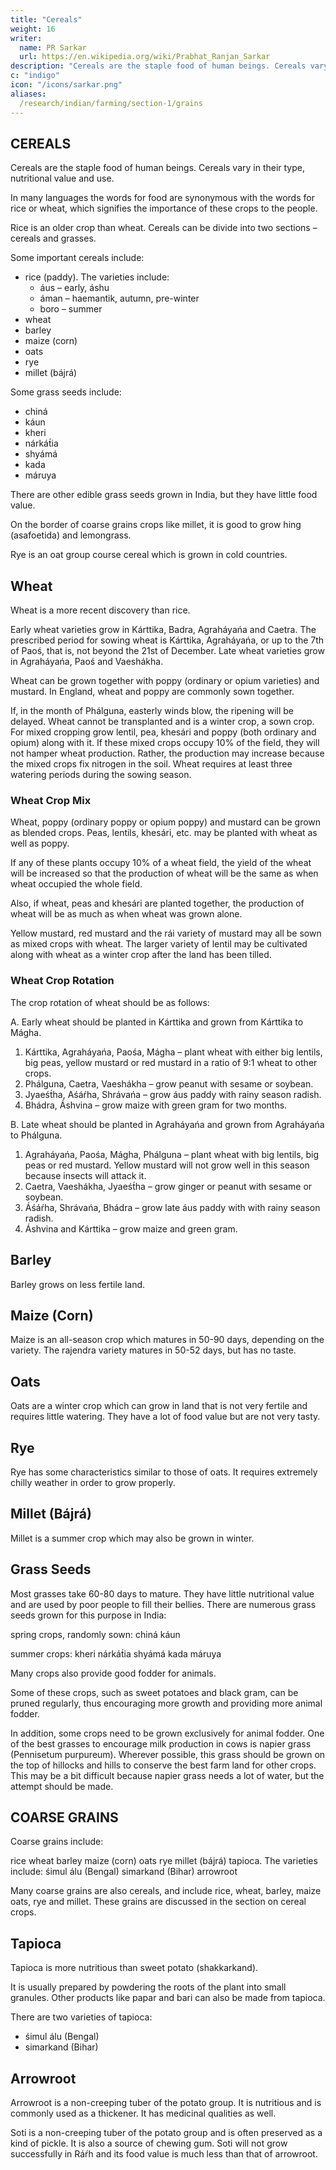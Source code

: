 ```yaml
---
title: "Cereals"
weight: 16
writer:
  name: PR Sarkar
  url: https://en.wikipedia.org/wiki/Prabhat_Ranjan_Sarkar
description: "Cereals are the staple food of human beings. Cereals vary in their type, nutritional value and use. "
c: "indigo"
icon: "/icons/sarkar.png"
aliases:
  /research/indian/farming/section-1/grains
---
```



## CEREALS

Cereals are the staple food of human beings. Cereals vary in their type, nutritional value and use. 

In many languages the words for food are synonymous with the words for rice or wheat, which signifies the importance of these crops to the people. 

Rice is an older crop than wheat.
Cereals can be divide into two sections – cereals and grasses.

Some important cereals include:
- rice (paddy). The varieties include:
  - áus – early, áshu
  - áman – haemantik, autumn, pre-winter
  - boro – summer
- wheat
- barley
- maize (corn)
- oats
- rye
- millet (bájrá)

Some grass seeds include:
- chiná
- káun
- kheri
- nárkát́ia
- shyámá
- kada
- máruya

There are other edible grass seeds grown in India, but they have little food value. 

On the border of coarse grains crops like millet, it is good to grow hing (asafoetida) and lemongrass. 

Rye is an oat group course cereal which is grown in cold countries.




## Wheat

Wheat is a more recent discovery than rice. 

Early wheat varieties grow in Kárttika, Badra, Agraháyańa and Caetra. The prescribed period for sowing wheat is Kárttika, Agraháyańa, or up to the 7th of Paoś, that is, not beyond the 21st of December. Late wheat varieties grow in Agraháyańa, Paoś and Vaeshákha. 

Wheat can be grown together with poppy (ordinary or opium varieties) and mustard. In England, wheat and poppy are commonly sown together. 

If, in the month of Phálguna, easterly winds blow, the ripening will be delayed. Wheat cannot be transplanted and is a winter crop, a sown crop. For mixed cropping grow lentil, pea, khesári and poppy (both ordinary and opium) along with it. If these mixed crops occupy 10% of the field, they will not hamper wheat production. Rather, the production may increase because the mixed crops fix nitrogen in the soil. Wheat requires at least three watering periods during the sowing season.


### Wheat Crop Mix

Wheat, poppy (ordinary poppy or opium poppy) and mustard can be grown as blended crops. Peas, lentils, khesári, etc. may be planted with wheat as well as poppy. 

If any of these plants occupy 10% of a wheat field, the yield of the wheat will be increased so that the production of wheat will be the same as when wheat occupied the whole field. 

Also, if wheat, peas and khesári are planted together, the production of wheat will be as much as when wheat was grown alone. 

Yellow mustard, red mustard and the rái variety of mustard may all be sown as mixed crops with wheat. The larger variety of lentil may be cultivated along with wheat as a winter crop after the land has been tilled.


### Wheat Crop Rotation

The crop rotation of wheat should be as follows:

A. Early wheat should be planted in Kárttika and grown from Kárttika to Mágha.

1. Kárttika, Agraháyańa, Paośa, Mágha – plant wheat with either big lentils, big peas, yellow mustard or red mustard in a ratio of 9:1 wheat to other crops.
2. Phálguna, Caetra, Vaeshákha – grow peanut with sesame or soybean.
3. Jyaeśt́ha, Aśáŕha, Shrávańa – grow áus paddy with rainy season radish.
4. Bhádra, Áshvina – grow maize with green gram for two months.

B. Late wheat should be planted in Agraháyańa and grown from Agraháyańa to Phálguna.

1. Agraháyańa, Paośa, Mágha, Phálguna – plant wheat with big lentils, big peas or red mustard. Yellow mustard will not grow well in this season because insects will attack it.
2. Caetra, Vaeshákha, Jyaeśt́ha – grow ginger or peanut with sesame or soybean.
3. Áśáŕha, Shrávańa, Bhádra – grow late áus paddy with with rainy season radish.
4. Áshvina and Kárttika – grow maize and green gram.



## Barley

Barley grows on less fertile land.


## Maize (Corn)

Maize is an all-season crop which matures in 50-90 days, depending on the variety. The rajendra variety matures in 50-52 days, but has no taste.


## Oats

Oats are a winter crop which can grow in land that is not very fertile and requires little watering. They have a lot of food value but are not very tasty.


## Rye

Rye has some characteristics similar to those of oats. It requires extremely chilly weather in order to grow properly.


## Millet (Bájrá)

Millet is a summer crop which may also be grown in winter.


## Grass Seeds

Most grasses take 60-80 days to mature. They have little nutritional value and are used by poor people to fill their bellies.
There are numerous grass seeds grown for this purpose in India:

spring crops, randomly sown:
chiná
káun

summer crops:
kheri
nárkát́ia
shyámá
kada
máruya

Many crops also provide good fodder for animals. 

Some of these crops, such as sweet potatoes and black gram, can be pruned regularly, thus encouraging more growth and providing more animal fodder. 

In addition, some crops need to be grown exclusively for animal fodder. One of the best grasses to encourage milk production in cows is napier grass (Pennisetum purpureum). Wherever possible, this grass should be grown on the top of hillocks and hills to conserve the best farm land for other crops. This may be a bit difficult because napier grass needs a lot of water, but the attempt should be made.


## COARSE GRAINS

Coarse grains include:

rice
wheat
barley
maize (corn)
oats
rye
millet (bájrá)
tapioca. The varieties include:
śimul álu (Bengal)
simarkand (Bihar)
arrowroot

Many coarse grains are also cereals, and include rice, wheat, barley, maize oats, rye and millet. These grains are discussed in the section on cereal crops.


## Tapioca

Tapioca is more nutritious than sweet potato (shakkarkand). 

It is usually prepared by powdering the roots of the plant into small granules. Other products like papar and bari can also be made from tapioca.

There are two varieties of tapioca:
- śimul álu (Bengal)
- simarkand (Bihar)


## Arrowroot

Arrowroot is a non-creeping tuber of the potato group. It is nutritious and is commonly used as a thickener. It has medicinal qualities as well.

Soti is a non-creeping tuber of the potato group and is often preserved as a kind of pickle. It is also a source of chewing gum. Soti will not grow successfully in Ráŕh and its food value is much less than that of arrowroot.

